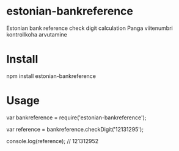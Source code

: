 # estonian-bankreference
Estonian bank reference check digit calculation
Panga viitenumbri kontrollkoha arvutamine

# Install
npm install estonian-bankreference

# Usage

var bankreference = require('estonian-bankreference');

var reference = bankreference.checkDigit('12131295');

console.log(reference);                // 121312952
